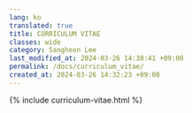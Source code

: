 ```yaml
---
lang: ko
translated: true
title: CURRICULUM VITAE
classes: wide
category: Sangheon Lee
last_modified_at: 2024-03-26 14:38:41 +09:00
permalink: /docs/curriculum_vitae/
created_at: 2024-03-26 14:32:23 +09:00
---
```


{% include curriculum-vitae.html %}

